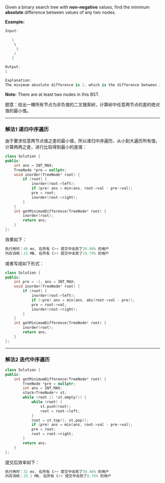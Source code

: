 

Given a binary search tree with **non-negative** values, find the minimum **absolute** difference between values of any two nodes.

**Example:**

```swift
Input:

   1
    \
     3
    /
   2

Output:
1

Explanation:
The minimum absolute difference is 1, which is the difference between 2 and 1 (or between 2 and 3).
```

 

**Note:** There are at least two nodes in this BST.


题意：给出一棵所有节点为非负值的二叉搜索树，计算树中任意两节点的差的绝对值的最小值。

---
### 解法1 递归中序遍历
由于要求任意两节点值之差的最小值，所以递归中序遍历，从小到大遍历所有值，计算两两之差，进行比较得到最小的差值：
```cpp
class Solution {
public:
    int ans = INT_MAX;
    TreeNode *pre = nullptr;
    void inorder(TreeNode* root) {
        if (root) {
            inorder(root->left);
            if (pre) ans = min(ans, root->val - pre->val);
            pre = root;
            inorder(root->right);
        }
    }
    int getMinimumDifference(TreeNode* root) {
        inorder(root);
        return ans;   
    }
};
```
效果如下：
```cpp
执行用时：40 ms, 在所有 C++ 提交中击败了20.08% 的用户
内存消耗：25 MB, 在所有 C++ 提交中击败了19.79% 的用户
```
或者写成如下形式：
```cpp
class Solution {
public:
    int pre = -1, ans = INT_MAX;
    void inorder(TreeNode* root) {
        if (root) {
            inorder(root->left);
            if (~pre) ans = min(ans, abs(root->val - pre));
            pre = root->val; 
            inorder(root->right);
        }
    }
    int getMinimumDifference(TreeNode* root) {
        inorder(root);
        return ans;
    }
}; 
```

---
### 解法2 迭代中序遍历
```cpp
class Solution {
public:
    int getMinimumDifference(TreeNode* root) {
        TreeNode *pre = nullptr;
        int ans = INT_MAX;
        stack<TreeNode*> st;
        while (root || !st.empty()) {
            while (root) {
                st.push(root);
                root = root->left;
            }
            root = st.top(); st.pop();
            if (pre) ans = min(ans, root->val - pre->val);
            pre = root;
            root = root->right;
        }
        return ans;
    }
};
```
提交后效率如下：
```cpp
执行用时：32 ms, 在所有 C++ 提交中击败了59.46% 的用户
内存消耗：25.1 MB, 在所有 C++ 提交中击败了8.76% 的用户
```
